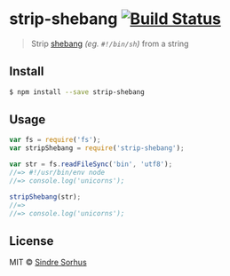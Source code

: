 # strip-shebang [![Build Status](https://travis-ci.org/sindresorhus/strip-shebang.svg?branch=master)](https://travis-ci.org/sindresorhus/strip-shebang)

> Strip [shebang](https://en.wikipedia.org/wiki/Shebang_(Unix)) *(eg. `#!/bin/sh`)* from a string


## Install

```sh
$ npm install --save strip-shebang
```


## Usage

```js
var fs = require('fs');
var stripShebang = require('strip-shebang');

var str = fs.readFileSync('bin', 'utf8');
//=> #!/usr/bin/env node
//=> console.log('unicorns');

stripShebang(str);
//=>
//=> console.log('unicorns');
```


## License

MIT © [Sindre Sorhus](http://sindresorhus.com)
